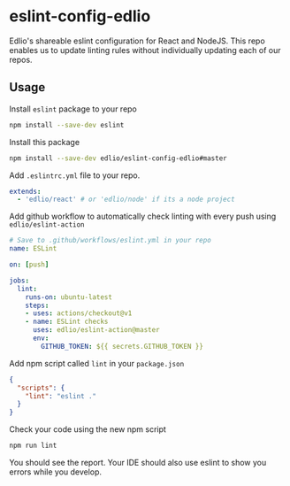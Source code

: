 # eslint-config-edlio

Edlio's shareable eslint configuration for React and NodeJS. This repo enables us to update linting rules without individually updating each of our repos.  

## Usage

Install `eslint` package to your repo

```bash
npm install --save-dev eslint
```

Install this package

```bash
npm install --save-dev edlio/eslint-config-edlio#master
```

Add `.eslintrc.yml` file to your repo. 

```yml
extends:
  - 'edlio/react' # or 'edlio/node' if its a node project
```

Add github workflow to automatically check linting with every push using `edlio/eslint-action`

```yml
# Save to .github/workflows/eslint.yml in your repo
name: ESLint

on: [push]

jobs:
  lint:
    runs-on: ubuntu-latest
    steps:
    - uses: actions/checkout@v1
    - name: ESLint checks
      uses: edlio/eslint-action@master
      env:
        GITHUB_TOKEN: ${{ secrets.GITHUB_TOKEN }}
```

Add npm script called `lint` in your `package.json`

```json
{
  "scripts": {
    "lint": "eslint ."
  }
}
```

Check your code using the new npm script

```bash
npm run lint
```

You should see the report. Your IDE should also use eslint to show you errors while you develop. 
